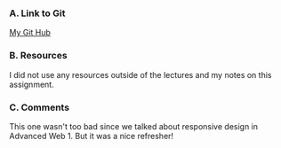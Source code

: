 
### A. Link to Git
[My Git Hub](https://github.com/jennawsmith/hw_mq_smith_jenna.git)

### B. Resources
I did not use any resources outside of the lectures and my notes on this assignment.

### C. Comments
This one wasn't too bad since we talked about responsive design in Advanced Web 1. But it was a nice refresher!
